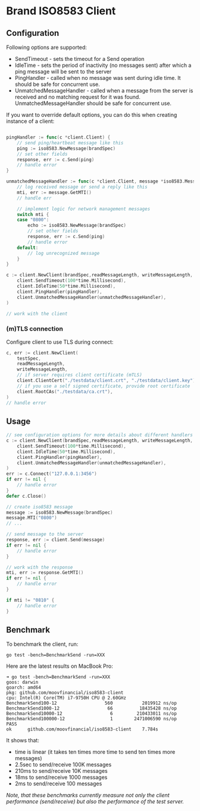 # Brand ISO8583 Client

## Configuration

Following options are supported:

* SendTimeout - sets the timeout for a Send operation
* IdleTime - sets the period of inactivity (no messages sent) after which a ping message will be sent to the server
* PingHandler - called when no message was sent during idle time. It should be safe for concurrent use.
* UnmatchedMessageHandler - called when a message from the server is received and no matching request for it was found. UnmatchedMessageHandler should be safe for concurrent use.

If you want to override default options, you can do this when creating instance of a client:

```go

pingHandler := func(c *client.Client) {
	// send ping/heartbeat message like this
	ping := iso8583.NewMessage(brandSpec)
	// set other fields
	response, err := c.Send(ping)
	// handle error
}

unmatchedMessageHandler := func(c *client.Client, message *iso8583.Message) {
	// log received message or send a reply like this
	mti, err := message.GetMTI()
	// handle err

	// implement logic for network management messages
	switch mti {
	case "0800":
		echo := iso8583.NewMessage(brandSpec)
		// set other fields
		response, err := c.Send(ping)
		// handle error
	default:
		// log unrecognized message
	}
}

c := client.NewClient(brandSpec,readMessageLength, writeMessageLength,
	client.SendTimeout(100*time.Millisecond),
	client.IdleTime(50*time.Millisecond),
	client.PingHandler(pingHandler),
	client.UnmatchedMessageHandler(unmatchedMessageHandler),
)

// work with the client
```

### (m)TLS connection

Configure client to use TLS during connect:

```go
c, err := client.NewClient(
	testSpec,
	readMessageLength,
	writeMessageLength,
	// if server requires client certificate (mTLS)
	client.ClientCert("./testdata/client.crt", "./testdata/client.key"),
	// if you use a self signed certificate, provide root certificate
	client.RootCAs("./testdata/ca.crt"),
)
// handle error
```




## Usage

```go
// see configuration options for more details about different handlers
c := client.NewClient(brandSpec,readMessageLength, writeMessageLength,
	client.SendTimeout(100*time.Millisecond),
	client.IdleTime(50*time.Millisecond),
	client.PingHandler(pingHandler),
	client.UnmatchedMessageHandler(unmatchedMessageHandler),
)
err := c.Connect("127.0.0.1:3456")
if err != nil {
	// handle error
}
defer c.Close()

// create iso8583 message
message := iso8583.NewMessage(brandSpec)
message.MTI("0800")
// ...

// send message to the server
response, err := client.Send(message)
if err != nil {
	// handle error
}

// work with the response
mti, err := response.GetMTI()
if err != nil {
	// handle error
}

if mti != "0810" {
	// handle error
}
```

## Benchmark

To benchmark the client, run:

```
go test -bench=BenchmarkSend -run=XXX
```

Here are the latest results on MacBook Pro:

```
➜ go test -bench=BenchmarkSend -run=XXX
goos: darwin
goarch: amd64
pkg: github.com/moovfinancial/iso8583-client
cpu: Intel(R) Core(TM) i7-9750H CPU @ 2.60GHz
BenchmarkSend100-12                  560           2019912 ns/op
BenchmarkSend1000-12                  66          18435428 ns/op
BenchmarkSend10000-12                  6         210433011 ns/op
BenchmarkSend100000-12                 1        2471006590 ns/op
PASS
ok      github.com/moovfinancial/iso8583-client    7.784s
```

It shows that:
* time is linear (it takes ten times more time to send ten times more messages)
* 2.5sec to send/receive 100K messages
* 210ms to send/receive 10K messages
* 18ms to send/receive 1000 messages
* 2ms to send/receive 100 messages

_Note, that these benchmarks currently measure not only the client performance
(send/receive) but also the performance of the test server._
